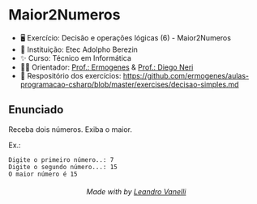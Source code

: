 # Maior2Numeros

* 🖥️ Exercício: Decisão e operações lógicas (6) - Maior2Numeros
* 🏫 Instituição: Etec Adolpho Berezin
* ✨ Curso: Técnico em Informática
* 👨‍🏫 Orientador: <a href="https://github.com/ermogenes">Prof.: Ermogenes</a> & <a href="https://github.com/diegoneri">Prof.: Diego Neri</a>
* 📖 Respositório dos exercícios: https://github.com/ermogenes/aulas-programacao-csharp/blob/master/exercises/decisao-simples.md

## Enunciado

Receba dois números. Exiba o maior.

Ex.:
```
Digite o primeiro número..: 7
Digite o segundo número...: 15
O maior número é 15
```

<h6 align="center">Made with by <a href="https://github.com/LeoVanelli">Leandro Vanelli</a></h6>
